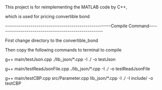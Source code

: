 This project is for reimplementing the MATLAB code by C++,

which is used for pricing convertible bond


------------------------------------------------------Compile Command------------------------------------------------------

First change directory to the convertible_bond

Then copy the following commands to terminal to compile

g++ main/testJson.cpp ./lib_json/*.cpp -I ./ -o testJson

g++ main/testReadJsonFile.cpp ./lib_json/*.cpp -I ./ -o testReadJsonFile

g++ main/testCBP.cpp src/Parameter.cpp lib_json/*.cpp -I ./ -I include/ -o testCBP